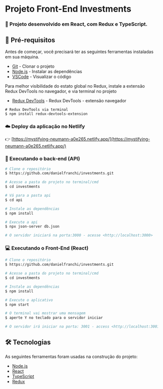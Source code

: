 # Projeto Front-End Investments
 
### :rocket: Projeto desenvolvido em React, com Redux e TypeScript.

## :wrench: Pré-requisitos

Antes de começar, você precisará ter as seguintes ferramentas instaladas em sua máquina.

- [Git](https://git-scm.com) - Clonar o projeto
- [Node.js](https://nodejs.org/en/) - Instalar as dependências
- [VSCode](https://code.visualstudio.com/) - Visualizar o código


Para melhor visibilidade do estato global no Redux, instale a extensão Redux DevTools no navegador, e via terminal no projeto 

- [Redux DevTools](http://bit.ly/ctt-redux-dev-tools) - Redux DevTools - extensão navegador

```
# Redux DevTools via terminal
$ npm install redux-devtools-extension
```

### :cloud: Deploy da aplicação no Netlify

:point_right:  [https://mystifying-neumann-a0e265.netlify.app/](https://mystifying-neumann-a0e265.netlify.app/)

### 🎲 Executando o back-end (API)

```bash
# Clone o repositório
$ https://github.com/danielfranchi/investments.git

# Acesse a pasta do projeto no terminal/cmd 
$ cd investments

# Vá para a pasta api
$ cd api

# Instale as dependências
$ npm install

# Execute a api
$ npx json-server db.json

# O servidor iniciará na porta:3000 - acesse <http://localhost:3000>
```

### :computer: Executando o Front-End (React)

```bash
# Clone o repositório
$ https://github.com/danielfranchi/investments.git

# Acesse a pasta do projeto no terminal/cmd 
$ cd investments

# Instale as dependências
$ npm install

# Execute o aplicativo
$ npm start

# O terminal vai mostrar uma mensagem
$ aperte Y no teclado para o servidor iniciar

# O servidor irá iniciar na porta: 3001 - access <http://localhost:3001>
```

## 🛠 Tecnologias

As seguintes ferramentas foram usadas na construção do projeto:

- [Node.js](https://nodejs.org/en/)
- [React](https://pt-br.reactjs.org/)
- [TypeScript](https://www.typescriptlang.org/)
- [Redux](https://react-redux.js.org/)
